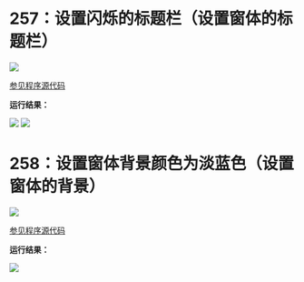 # 257：设置闪烁的标题栏（设置窗体的标题栏）

<img src="http://image.renkaigis.com/keepcoding/2018010901.png">

<a href="https://github.com/renkaigis/KeepCoding/tree/master/2018/01/09" target="_blank">参见程序源代码</a>

**运行结果：**

<img src="http://image.renkaigis.com/keepcoding/2018010902.png">
<img src="http://image.renkaigis.com/keepcoding/2018010903.png">

# 258：设置窗体背景颜色为淡蓝色（设置窗体的背景）

<img src="http://image.renkaigis.com/keepcoding/2018010904.png">

<a href="https://github.com/renkaigis/KeepCoding/tree/master/2018/01/09" target="_blank">参见程序源代码</a>

**运行结果：**

<img src="http://image.renkaigis.com/keepcoding/2018010905.png">

